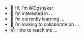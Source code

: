 - 👋 Hi, I’m @Dgshaker
- 👀 I’m interested in ...
- 🌱 I’m currently learning ...
- 💞️ I’m looking to collaborate on ...
- 📫 How to reach me ...

<!---
Dgshaker/Dgshaker is a ✨ special ✨ repository because its `README.md` (this file) appears on your GitHub profile.
You can click the Preview link to take a look at your changes.
--->
